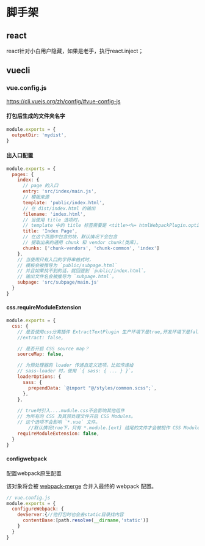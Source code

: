 # 脚手架

## react

react针对小白用户隐藏，如果是老手，执行react.inject；

## vuecli

### vue.config.js

<https://cli.vuejs.org/zh/config/#vue-config-js>

#### 打包后生成的文件夹名字

```js
module.exports = {
  outputDir: 'mydist',
}
```

#### 出入口配置

```js
module.exports = {
  pages: {
    index: {
      // page 的入口
      entry: 'src/index/main.js',
      // 模板来源
      template: 'public/index.html',
      // 在 dist/index.html 的输出
      filename: 'index.html',
      // 当使用 title 选项时，
      // template 中的 title 标签需要是 <title><%= htmlWebpackPlugin.options.title %></title>
      title: 'Index Page',
      // 在这个页面中包含的块，默认情况下会包含
      // 提取出来的通用 chunk 和 vendor chunk(类库)。
      chunks: ['chunk-vendors', 'chunk-common', 'index']
    },
    // 当使用只有入口的字符串格式时，
    // 模板会被推导为 `public/subpage.html`
    // 并且如果找不到的话，就回退到 `public/index.html`。
    // 输出文件名会被推导为 `subpage.html`。
    subpage: 'src/subpage/main.js'
  }
}
```

#### css.requireModuleExtension

```js
module.exports = {
  css: {
    // 是否使用css分离插件 ExtractTextPlugin 生产环境下是true,开发环境下是false
    //extract: false,

    // 是否开启 CSS source map？
    sourceMap: false,

    // 为预处理器的 loader 传递自定义选项。比如传递给
    // sass-loader 时，使用 `{ sass: { ... } }`。
    loaderOptions: {
      sass: {
        prependData: `@import "@/styles/common.scss";`,
      },
    },
    
    // true时引入....mudule.css不会影响其他组件
    // 为所有的 CSS 及其预处理文件开启 CSS Modules。
    // 这个选项不会影响 `*.vue` 文件。
		//默认情况true下，只有 *.module.[ext] 结尾的文件才会被视作 CSS Modules 模块
    requireModuleExtension: false,
  }
}

```

#### configwebpack

配置webpack原生配置

该对象将会被 [webpack-merge](https://github.com/survivejs/webpack-merge) 合并入最终的 webpack 配置。

```js
// vue.config.js
module.exports = {
  configureWebpack: {
    devServer:{//他打包时也会去static目录找内容
      contentBase:[path.resolve(__dirname,'static')]
    }
  }
}
```





